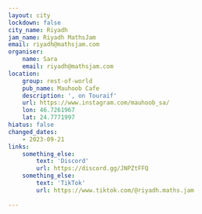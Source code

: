 ```yaml
---
layout: city
lockdown: false
city_name: Riyadh
jam_name: Riyadh MathsJam
email: riyadh@mathsjam.com
organiser:
    name: Sara
    email: riyadh@mathsjam.com
location:
    group: rest-of-world
    pub_name: Mauhoob Cafe
    description: ', on Touraif'
    url: https://www.instagram.com/mauhoob_sa/
    lon: 46.7261967
    lat: 24.7771997
hiatus: false
changed_dates:
    - 2023-09-21
links:
    something_else:
        text: 'Discord'
        url: https://discord.gg/JNPZtFFQ
    something_else:
        text: 'TikTok'
        url: https://www.tiktok.com/@riyadh.maths.jam
    
---
```


